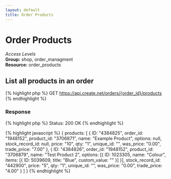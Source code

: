 ```yaml
---
layout: default
title: Order Products
---
```


Order Products
=============

*Access Levels*    
__Group:__ shop, order_managment     
__Resource:__ order_products

List all products in an order
-------------------

{% highlight php %}
GET 	https://api.create.net/orders/{order_id}/products
{% endhighlight %}

### Response

{% highlight php %}
Status: 200 OK
{% endhighlight %}

{% highlight javascript %}
{
    products:
    [
        {
            ID: "4384825",
            order_id: "1948152",
            product_id: "3706871",
            name: "Example Product",
            options: null,
            stock_record_id: null,
            price: "10",
            qty: "1",
            unique_id: "",
            was_price: "0.00",
            trade_price: "7.00"
        },
        {
            ID: "4384826",
            order_id: "1948152",
            product_id: "3706879",
            name: "Test Product 2",
            options: [{
                ID: 1023305,
                name: "Colour",
                items: [{
                    ID: 5039609,
                    title: "Blue",
                    custom_value: ""
                }]
            }],
            stock_record_id: "442900",
            price: "5",
            qty: "1",
            unique_id: "",
            was_price: "0.00",
            trade_price: "4.00"
        }
    ]
}
{% endhighlight %}
